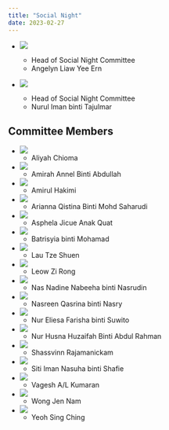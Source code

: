```yaml
---
title: "Social Night"
date: 2023-02-27
---
```


<div class="team hoc">

- ![](/images/face.webp)
  - Head of Social Night Committee
  - Angelyn Liaw Yee Ern

- ![](/images/face.webp)
  - Head of Social Night Committee
  - Nurul Iman binti Tajulmar

</div>

## Committee Members

<div class="team">

- ![](/images/face.webp)
  - Aliyah Chioma
- ![](/images/face.webp)
  - Amirah Annel Binti Abdullah
- ![](/images/face.webp)
  - Amirul Hakimi
- ![](/images/face.webp)
  - Arianna Qistina Binti Mohd Saharudi
- ![](/images/face.webp)
  - Asphela Jicue Anak Quat
- ![](/images/face.webp)
  - Batrisyia binti Mohamad
- ![](/images/face.webp)
  - Lau Tze Shuen
- ![](/images/face.webp)
  - Leow Zi Rong
- ![](/images/face.webp)
  - Nas Nadine Nabeeha binti Nasrudin
- ![](/images/face.webp)
  - Nasreen Qasrina binti Nasry
- ![](/images/face.webp)
  - Nur Eliesa Farisha binti Suwito 
- ![](/images/face.webp)
  - Nur Husna Huzaifah Binti Abdul Rahman 
- ![](/images/face.webp)
  - Shassvinn Rajamanickam
- ![](/images/face.webp)
  - Siti Iman Nasuha binti Shafie
- ![](/images/face.webp)
  - Vagesh A/L Kumaran
- ![](/images/face.webp)
  - Wong Jen Nam
- ![](/images/face.webp)
  - Yeoh Sing Ching

	
</div>

